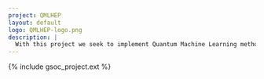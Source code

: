 ```yaml
---
project: QMLHEP
layout: default
logo: QMLHEP-logo.png
description: |
  With this project we seek to implement Quantum Machine Learning methods for LHC High Energy Physics analysis based on Google OpenFermion framework.
---
```


{% include gsoc_project.ext %}

